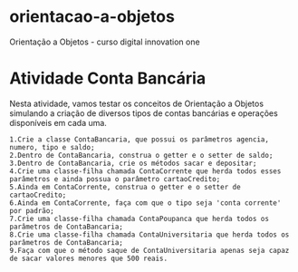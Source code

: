 # orientacao-a-objetos
Orientação a Objetos - curso digital innovation one

# Atividade Conta Bancária

Nesta atividade, vamos testar os conceitos de Orientação a Objetos simulando a criação de diversos tipos de contas bancárias e operações disponíveis em cada uma.

    1.Crie a classe ContaBancaria, que possui os parâmetros agencia, numero, tipo e saldo;
    2.Dentro de ContaBancaria, construa o getter e o setter de saldo;
    3.Dentro de ContaBancaria, crie os métodos sacar e depositar;
    4.Crie uma classe-filha chamada ContaCorrente que herda todos esses parâmetros e ainda possua o parâmetro cartaoCredito;
    5.Ainda em ContaCorrente, construa o getter e o setter de cartaoCredito;
    6.Ainda em ContaCorrente, faça com que o tipo seja 'conta corrente' por padrão;
    7.Crie uma classe-filha chamada ContaPoupanca que herda todos os parâmetros de ContaBancaria;
    8.Crie uma classe-filha chamada ContaUniversitaria que herda todos os parâmetros de ContaBancaria;
    9.Faça com que o método saque de ContaUniversitaria apenas seja capaz de sacar valores menores que 500 reais.

